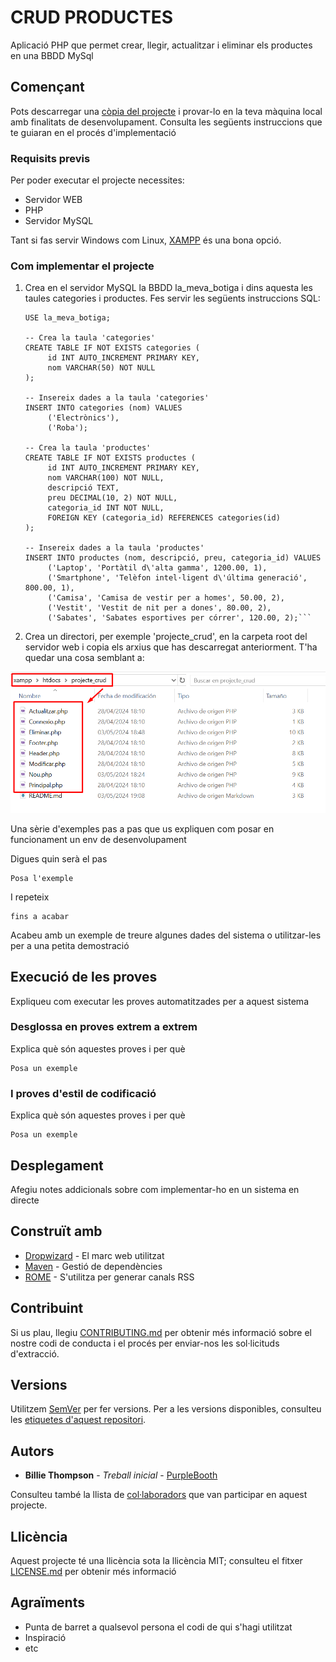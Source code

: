 # CRUD PRODUCTES

Aplicació PHP que permet crear, llegir, actualitzar i eliminar els productes en una BBDD MySql

## Començant

Pots descarregar una [còpia del projecte](https://github.com/bielalzina/Desplegament-web/archive/refs/heads/main.zip) i provar-lo en la teva màquina local 
amb finalitats de desenvolupament. 
Consulta les següents instruccions que te guiaran en el procés d'implementació

### Requisits previs

Per poder executar el projecte necessites:

* Servidor WEB
* PHP
* Servidor MySQL

Tant si fas servir Windows com Linux, [XAMPP](https://www.apachefriends.org/es/index.html) és una bona opció.


### Com implementar el projecte

1. Crea en el servidor MySQL la BBDD la_meva_botiga i dins aquesta les taules categories i productes. Fes servir les següents instruccions SQL:  


    ```CREATE DATABASE IF NOT EXISTS la_meva_botiga;
    USE la_meva_botiga;

    -- Crea la taula 'categories'
    CREATE TABLE IF NOT EXISTS categories (
         id INT AUTO_INCREMENT PRIMARY KEY,
         nom VARCHAR(50) NOT NULL
    );

    -- Insereix dades a la taula 'categories'
    INSERT INTO categories (nom) VALUES
         ('Electrònics'),
         ('Roba');

    -- Crea la taula 'productes'
    CREATE TABLE IF NOT EXISTS productes (
         id INT AUTO_INCREMENT PRIMARY KEY,
         nom VARCHAR(100) NOT NULL,
         descripció TEXT,
         preu DECIMAL(10, 2) NOT NULL,
         categoria_id INT NOT NULL,
         FOREIGN KEY (categoria_id) REFERENCES categories(id)
    );

    -- Insereix dades a la taula 'productes'
    INSERT INTO productes (nom, descripció, preu, categoria_id) VALUES
         ('Laptop', 'Portàtil d\'alta gamma', 1200.00, 1),
         ('Smartphone', 'Telèfon intel·ligent d\'última generació', 800.00, 1),
         ('Camisa', 'Camisa de vestir per a homes', 50.00, 2),
         ('Vestit', 'Vestit de nit per a dones', 80.00, 2),
         ('Sabates', 'Sabates esportives per córrer', 120.00, 2);```

2. Crea un directori, per exemple 'projecte_crud', en la carpeta root del servidor web i copia 
els arxius que has descarregat anteriorment. T'ha quedar una cosa semblant a:

![captura_estructura_arxius](https://github.com/bielalzina/Desplegament-web/blob/main/imatges/projecte_crud.png?raw=true)
  
Una sèrie d'exemples pas a pas que us expliquen com posar en funcionament un env de desenvolupament

Digues quin serà el pas

```
Posa l'exemple
```

I repeteix

```
fins a acabar
```

Acabeu amb un exemple de treure algunes dades del sistema o utilitzar-les per a una petita demostració

## Execució de les proves

Expliqueu com executar les proves automatitzades per a aquest sistema

### Desglossa en proves extrem a extrem

Explica què són aquestes proves i per què

```
Posa un exemple
```

### I proves d'estil de codificació

Explica què són aquestes proves i per què

```
Posa un exemple
```

## Desplegament

Afegiu notes addicionals sobre com implementar-ho en un sistema en directe

## Construït amb

* [Dropwizard](http://www.dropwizard.io/1.0.2/docs/) - El marc web utilitzat
* [Maven](https://maven.apache.org/) - Gestió de dependències
* [ROME](https://rometools.github.io/rome/) - S'utilitza per generar canals RSS

## Contribuint

Si us plau, llegiu [CONTRIBUTING.md](https://gist.github.com/PurpleBooth/b24679402957c63ec426) per obtenir més informació sobre el nostre codi de conducta i el procés per enviar-nos les sol·licituds d'extracció.

## Versions

Utilitzem [SemVer](http://semver.org/) per fer versions. Per a les versions disponibles, consulteu les [etiquetes d'aquest repositori](https://github.com/your/project/tags).

## Autors

* **Billie Thompson** - *Treball inicial* - [PurpleBooth](https://github.com/PurpleBooth)

Consulteu també la llista de [col·laboradors](https://github.com/your/project/contributors) que van participar en aquest projecte.

## Llicència

Aquest projecte té una llicència sota la llicència MIT; consulteu el fitxer [LICENSE.md](LICENSE.md) per obtenir més informació

## Agraïments

* Punta de barret a qualsevol persona el codi de qui s'hagi utilitzat
* Inspiració
* etc
